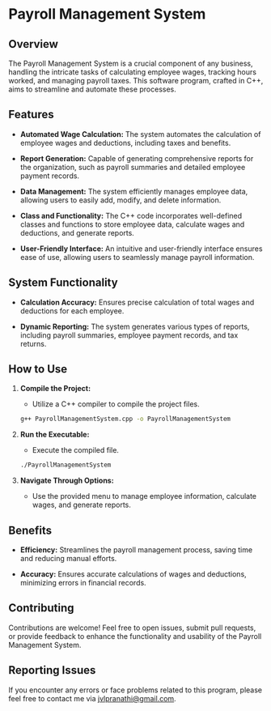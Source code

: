 # Payroll Management System

## Overview

The Payroll Management System is a crucial component of any business, handling the intricate tasks of calculating employee wages, tracking hours worked, and managing payroll taxes. This software program, crafted in C++, aims to streamline and automate these processes.

## Features

- **Automated Wage Calculation:** The system automates the calculation of employee wages and deductions, including taxes and benefits.

- **Report Generation:** Capable of generating comprehensive reports for the organization, such as payroll summaries and detailed employee payment records.

- **Data Management:** The system efficiently manages employee data, allowing users to easily add, modify, and delete information.

- **Class and Functionality:** The C++ code incorporates well-defined classes and functions to store employee data, calculate wages and deductions, and generate reports.

- **User-Friendly Interface:** An intuitive and user-friendly interface ensures ease of use, allowing users to seamlessly manage payroll information.

## System Functionality

- **Calculation Accuracy:** Ensures precise calculation of total wages and deductions for each employee.

- **Dynamic Reporting:** The system generates various types of reports, including payroll summaries, employee payment records, and tax returns.

## How to Use

1. **Compile the Project:**
   - Utilize a C++ compiler to compile the project files.
   ```bash
   g++ PayrollManagementSystem.cpp -o PayrollManagementSystem
   ```

2. **Run the Executable:**
   - Execute the compiled file.
   ```bash
   ./PayrollManagementSystem
   ```

3. **Navigate Through Options:**
   - Use the provided menu to manage employee information, calculate wages, and generate reports.

## Benefits

- **Efficiency:** Streamlines the payroll management process, saving time and reducing manual efforts.

- **Accuracy:** Ensures accurate calculations of wages and deductions, minimizing errors in financial records.

## Contributing

Contributions are welcome! Feel free to open issues, submit pull requests, or provide feedback to enhance the functionality and usability of the Payroll Management System.

## Reporting Issues

If you encounter any errors or face problems related to this program, please feel free to contact me via jvlpranathi@gmail.com.
